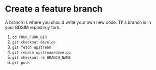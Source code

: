 # Create a feature branch

A branch is where you should write your own new code. This branch is in your BDSIM repostiroy fork. 

1. `cd YOUR_FORK_DIR`
1. `git checkout develop`
1. `git fetch upstream`
1. `git rebase upstream/develop`
1. `git checkout -b BRANCH_NAME`
1. `git push`